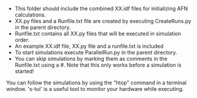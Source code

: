
- This folder should include the combined XX.idf files for initializing AFN calculations.
- XX.py files and a Runfile.txt file are created by executing CreateRuns.py in the parent directory.
- Runfile.txt contains all XX.py files that will be executed in simulation order.
- An example XX.idf file, XX.py file and a runfile.txt is included
- To start simulations execute ParallelRun.py in the parent directory.
- You can skip simulations by marking them as comments in the Runfile.txt using a #. Note that this only works before a simulation is started!

You can follow the simulations by using the "htop" command in a terminal window.
's-tui' is a useful tool to monitor your hardware while executing.

